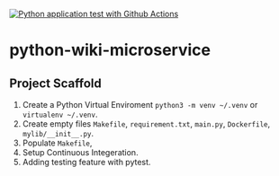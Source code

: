[![Python application test with Github Actions](https://github.com/bilal-khan-dev/python-wiki-microservice/actions/workflows/devops.yml/badge.svg)](https://github.com/bilal-khan-dev/python-wiki-microservice/actions/workflows/devops.yml)

# python-wiki-microservice

## Project Scaffold

1. Create a Python Virtual Enviroment `python3 -m venv ~/.venv` or `virtualenv ~/.venv`.
2. Create empty files `Makefile`, `requirement.txt`, `main.py`, `Dockerfile`, `mylib/__init__.py`.
3. Populate `Makefile`,
4. Setup Continuous Integeration.
5. Adding testing feature with pytest.
